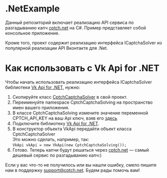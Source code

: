 # .NetExample
Данный репозиторий включает реализацию API сервиса по разгадыванию капч [cptch.net](https://cptch.net) на C#.
Пример представляет собой консольное приложение. 

Кроме того, проект содержит реализацию интерфейса ICaptchaSolver из популярной реализации API Вконтакте для .Net.

# Как использовать с Vk Api for .NET

Чтобы начать использовать реализацию интерфейса ICaptchaSolver библиотеки [Vk Api for .NET](https://github.com/vknet/vk), нужно:
1. Скопируйте класс [CptchCaptchaSolver](https://github.com/cptch/.NetExample/blob/master/CptchCaptchaSolving/CptchCaptchaSolver.cs) в свой проект.
2. Переименуйте namespace CptchCaptchaSolving на пространство имен вашего приложения.
3. В классе CptchCaptchaSolving измените значение переменной CPTCH_API_KEY на ваш Api ключ, взяв его [здесь](http://cptch.net/profile)
4. Подключите библиотеку [Vk Api for .NET](https://github.com/vknet/vk).
5. В конструктор объекта VkApi передайти объект класса CptchCaptchaSolver
<br>Это можно сделать, например, так:<br>
```VkApi vkApi = new VkApi(new CptchCaptchaSolving());```
6. Готово. Теперь капчи будут решаться через [cptch.net](https://cptch.net/) — самый дешевый сервис по разгадыванию капч:)

Если у вас что-то не получилось или вы нашли ошибку, смело пишите нам в поддержку support@cptch.net. Будем рады помочь вам!
